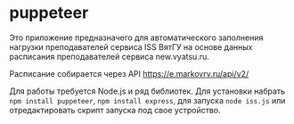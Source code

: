 # puppeteer

Это приложение предназначего для автоматического заполнения нагрузки преподавателей сервиса ISS ВятГУ на основе данных расписания преподавателей сервиса new.vyatsu.ru.

Расписание собирается через API https://e.markovrv.ru/api/v2/

Для работы требуется Node.js и ряд библиотек. Для установки набрать `npm install puppeteer`, `npm install express`, для запуска `node iss.js` или отредактировать скрипт запуска под свое устройство.
